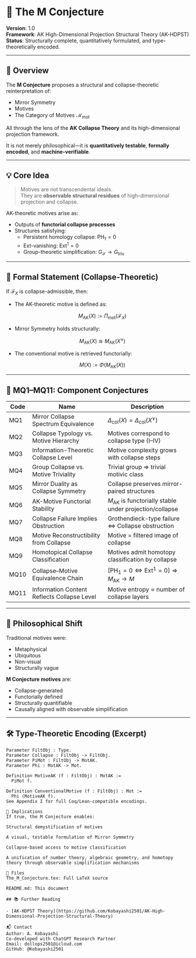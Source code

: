 # 🌌 The M Conjecture

**Version**: 1.0  
**Framework**: AK High-Dimensional Projection Structural Theory (AK-HDPST)  
**Status**: Structurally complete, quantitatively formulated, and type-theoretically encoded.

---

## 🧭 Overview

The **M Conjecture** proposes a structural and collapse-theoretic reinterpretation of:

- Mirror Symmetry
- Motives
- The Category of Motives $\mathcal{M}_{\mathrm{mot}}$

All through the lens of the **AK Collapse Theory** and its high-dimensional projection framework.

It is not merely philosophical—it is **quantitatively testable**, **formally encoded**, and **machine-verifiable**.

---

## 💡 Core Idea

> Motives are not transcendental ideals.  
> They are **observable structural residues** of high-dimensional projection and collapse.

AK-theoretic motives arise as:

- Outputs of **functorial collapse processes**  
- Structures satisfying:  
  - Persistent homology collapse: $\mathrm{PH}_1 = 0$  
  - Ext-vanishing: $\mathrm{Ext}^1 = 0$  
  - Group-theoretic simplification: $G_{\mathcal{F}} \to G_{\mathrm{triv}}$

---

## 🔬 Formal Statement (Collapse-Theoretic)

If $\mathcal{F}_X$ is collapse-admissible, then:

- The AK-theoretic motive is defined as:

  $$
  M_{\mathrm{AK}}(X) := \Pi_{\mathrm{mot}}(\mathcal{F}_X)
  $$

- Mirror Symmetry holds structurally:

  $$
  M_{\mathrm{AK}}(X) \cong M_{\mathrm{AK}}(X^\vee)
  $$

- The conventional motive is retrieved functorially:

  $$
  M(X) := \Phi(M_{\mathrm{AK}}(X))
  $$

---

## 🧩 MQ1–MQ11: Component Conjectures

| Code | Name | Description |
|------|------|-------------|
| MQ1 | Mirror Collapse Spectrum Equivalence | $\Delta_{\mathrm{col}}(X) = \Delta_{\mathrm{col}}(X^\vee)$ |
| MQ2 | Collapse Typology vs. Motive Hierarchy | Motives correspond to collapse type (I–IV) |
| MQ3 | Information-Theoretic Collapse Level | Motive complexity grows with collapse steps |
| MQ4 | Group Collapse vs. Motive Triviality | Trivial group ⇒ trivial motivic class |
| MQ5 | Mirror Duality as Collapse Symmetry | Collapse preserves mirror-paired structures |
| MQ6 | AK-Motive Functorial Stability | $M_{\mathrm{AK}}$ is functorially stable under projection/collapse |
| MQ7 | Collapse Failure Implies Obstruction | Grothendieck-type failure ⇔ Collapse obstruction |
| MQ8 | Motive Reconstructibility from Collapse | Motive = filtered image of collapse |
| MQ9 | Homotopical Collapse Classification | Motives admit homotopy classification by collapse |
| MQ10 | Collapse–Motive Equivalence Chain | $[\mathrm{PH}_1 = 0 \Leftrightarrow \mathrm{Ext}^1 = 0] \Rightarrow M_{\mathrm{AK}} \to M$ |
| MQ11 | Information Content Reflects Collapse Level | Motive entropy ∝ number of collapse layers |

---

## 🧠 Philosophical Shift

Traditional motives were:

- Metaphysical
- Ubiquitous
- Non-visual
- Structurally vague

**M Conjecture motives** are:

- Collapse-generated
- Functorially defined
- Structurally quantifiable
- Causally aligned with observable simplification

---

## 🛠 Type-Theoretic Encoding (Excerpt)

```coq
Parameter FiltObj : Type.
Parameter Collapse : FiltObj -> FiltObj.
Parameter PiMot : FiltObj -> MotAK.
Parameter Phi : MotAK -> Mot.

Definition MotiveAK (f : FiltObj) : MotAK :=
  PiMot f.

Definition ConventionalMotive (f : FiltObj) : Mot :=
  Phi (MotiveAK f).
See Appendix I for full Coq/Lean-compatible encodings.

🔮 Implications
If true, the M Conjecture enables:

Structural demystification of motives

A visual, testable formulation of Mirror Symmetry

Collapse-based access to motive classification

A unification of number theory, algebraic geometry, and homotopy theory through observable simplification mechanisms

📁 Files
The_M_Conjecture.tex: Full LaTeX source

README.md: This document

## 📚 Further Reading

- [AK-HDPST Theory](https://github.com/Kobayashi2501/AK-High-Dimensional-Projection-Structural-Theory)

📬 Contact
Author: A. Kobayashi
Co-developed with ChatGPT Research Partner
Email: dollops2501@icloud.com
GitHub: @Kobayashi2501
